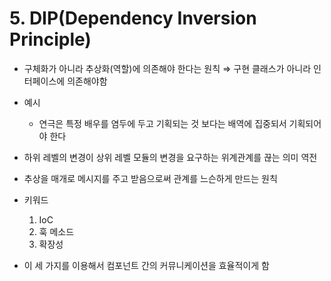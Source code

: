 # 5. DIP(Dependency Inversion Principle)

- 구체화가 아니라 추상화(역할)에 의존해야 한다는 원칙 ⇒ 구현 클래스가 아니라 인터페이스에 의존해야함

- 예시
  - 연극은 특정 배우를 염두에 두고 기획되는 것 보다는 배역에 집중되서 기획되어야 한다

- 하위 레벨의 변경이 상위 레벨 모듈의 변경을 요구하는 위계관계를 끊는 의미 역전

- 추상을 매개로 메시지를 주고 받음으로써 관계를 느슨하게 만드는 원칙

- 키워드
    1. IoC
    2. 훅 메소드
    3. 확장성

- 이 세 가지를 이용해서 컴포넌트 간의 커뮤니케이션을 효율적이게 함
